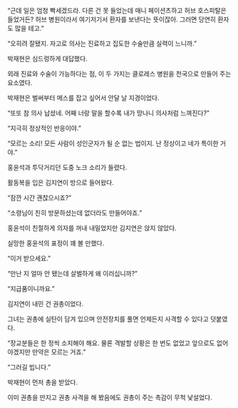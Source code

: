 “근데 일은 엄청 빡세겠드라. 다른 건 못 들었는데 매니 페이션츠하고 허브 호스피탈은 들었거든? 허브 병원이라서 여기저기서 환자를 보낸다는 뜻이잖아. 그러면 당연히 환자도 많을 테고.”

“오히려 잘됐지. 자고로 의사는 진료하고 집도한 수술만큼 실력이 느니까.”

박재현은 심드렁하게 대답했다.

외래 진료와 수술이 가능하다는 점, 이 두 가지는 클로레스 병원을 천국으로 만들어 주는 요소였다.

박재현은 벌써부터 메스를 잡고 싶어서 안달 날 지경이었다.

“또또 참 의사 납셨네. 어째 너랑 말을 할수록 내가 망나니 의사처럼 느껴진다?”

“지극히 정상적인 반응이야.”

“모르는 소리! 모든 사람이 성인군자가 될 순 없는 법이지. 난 정상이고 네가 특이한 거야.”

홍윤석과 투닥거리던 도중 노크 소리가 들렸다.

활동복을 입은 김지연이 방으로 들어왔다.

“잠깐 시간 괜찮으시죠?”

“소령님이 친히 방문하셨는데 없더라도 만들어야죠.”

홍윤석이 친절하게 의자를 꺼내 내밀었지만 김지연은 앉지 않았다.

실망한 홍윤석의 표정이 꽤 볼 만했다.

“이거 받으세요.”

“만난 지 얼마 안 됐는데 살벌하게 왜 이러십니까?”

“지급품이니까요.”

김지연이 내민 건 권총이었다.

그녀는 권총에 실탄이 담겨 있으며 안전장치를 풀면 언제든지 사격할 수 있다고 덧붙였다.

“장교분들은 한 정씩 소지해야 해요. 물론 격발할 상황은 한 번도 없었고 앞으로도 없어야겠지만 만약은 모르는 거죠.”

“그러길 빕니다.”

박재현이 먼저 총을 받았다.

이미 권총을 만지고 권총 사격을 해 봤음에도 권총이 주는 촉감이 무척 낯설었다.